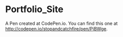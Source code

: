 # Portfolio_Site
A Pen created at CodePen.io. You can find this one at http://codepen.io/stopandcatchfire/pen/PjBWge.
